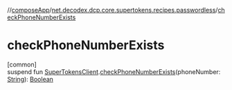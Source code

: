 //[composeApp](../../index.md)/[net.decodex.dcp.core.supertokens.recipes.passwordless](index.md)/[checkPhoneNumberExists](check-phone-number-exists.md)

# checkPhoneNumberExists

[common]\
suspend fun [SuperTokensClient](../net.decodex.dcp.core.supertokens/-super-tokens-client/index.md).[checkPhoneNumberExists](check-phone-number-exists.md)(phoneNumber: [String](https://kotlinlang.org/api/latest/jvm/stdlib/kotlin/-string/index.html)): [Boolean](https://kotlinlang.org/api/latest/jvm/stdlib/kotlin/-boolean/index.html)
